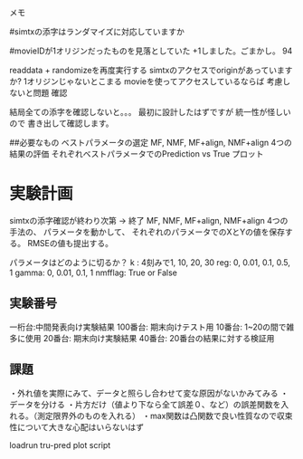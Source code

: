 メモ

#simtxの添字はランダマイズに対応していますか


#movieIDが1オリジンだったものを見落としていた
+1しました。ごまかし。
94

readdata + randomizeを再度実行する
simtxのアクセスでoriginがあっていますか?
1オリジンじゃないとこまる
movieを使ってアクセスしているならば
考慮しないと問題
確認

結局全ての添字を確認しないと。。。
最初に設計したはずですが
統一性が怪しいので
書き出して確認します。


##必要なもの
ベストパラメータの選定
MF, NMF, MF+align, NMF+align 4つの結果の評価
それぞれベストパラメータでのPrediction vs True プロット

# 実験計画
simtxの添字確認が終わり次第 -> 終了
MF, NMF, MF+align, NMF+align
4つの手法の、
パラメータを動かして、
それぞれのパラメータでのXとYの値を保存する。
RMSEの値も提出する。

パラメータはどのように切るか？
k : 4刻みで1, 10, 20, 30
reg: 0, 0.01, 0.1, 0.5, 1
gamma: 0, 0.01, 0.1, 1
nmfflag: True or False

## 実験番号
一桁台:中間発表向け実験結果
100番台: 期末向けテスト用
10番台: 1~20の間で雑多に使用
20番台: 期末向け実験結果
40番台: 20番台の結果に対する検証用


## 課題
・外れ値を実際にみて、データと照らし合わせて変な原因がないかみてみる
・データを分ける
・片方だけ（値より下なら全て誤差０、など）の誤差関数を入れる。（測定限界外のものを入れる）
・max関数は凸関数で良い性質なので収束性について大きな心配はいらないはず

loadrun tru-pred plot script